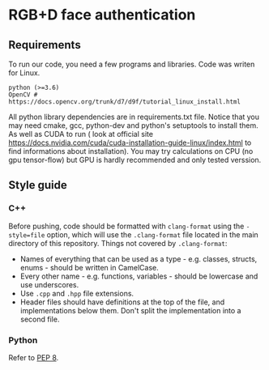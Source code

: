 # RGB+D face authentication

## Requirements

To run our code, you need a few programs and libraries.
Code was writen for Linux.

```
python (>=3.6)
OpenCV # https://docs.opencv.org/trunk/d7/d9f/tutorial_linux_install.html
```

All python library dependencies are in requirements.txt file. Notice that
you may need cmake, gcc, python-dev and python's setuptools to install them.
As well as CUDA to run ( look at official site
https://docs.nvidia.com/cuda/cuda-installation-guide-linux/index.html to
find informations about installation).
You may try calculations on CPU (no gpu tensor-flow) but GPU is hardly recommended
and only tested verssion.



## Style guide

### C++

Before pushing, code should be formatted with `clang-format` using the `-style=file` option, which will use the `.clang-format` file located in the main directory of this repository. Things not covered by `.clang-format`:

* Names of everything that can be used as a type - e.g. classes, structs, enums - should be written in CamelCase.
* Every other name - e.g. functions, variables - should be lowercase and use underscores.
* Use `.cpp` and `.hpp` file extensions.
* Header files should have definitions at the top of the file, and implementations below them. Don't split the implementation into a second file.

### Python

Refer to [PEP 8](https://www.python.org/dev/peps/pep-0008/).
